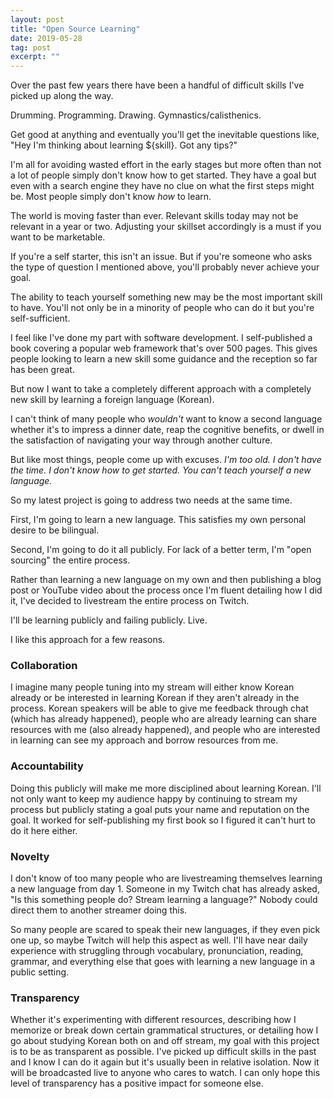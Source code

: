 ```yaml
---
layout: post
title: "Open Source Learning"
date: 2019-05-28
tag: post
excerpt: ""
---
```


Over the past few years there have been a handful of difficult skills I've picked up along the way.

Drumming. Programming. Drawing. Gymnastics/calisthenics.

Get good at anything and eventually you'll get the inevitable questions like, "Hey I'm thinking about learning ${skill}. Got any tips?"

I'm all for avoiding wasted effort in the early stages but more often than not a lot of people simply don't know how to get started. They have a goal but even with a search engine they have no clue on what the first steps might be. Most people simply don't know *how* to learn.

The world is moving faster than ever. Relevant skills today may not be relevant in a year or two. Adjusting your skillset accordingly is a must if you want to be marketable.

If you're a self starter, this isn't an issue. But if you're someone who asks the type of question I mentioned above, you'll probably never achieve your goal.

The ability to teach yourself something new may be the most important skill to have. You'll not only be in a minority of people who can do it but you're self-sufficient.

I feel like I've done my part with software development. I self-published a book covering a popular web framework that's over 500 pages. This gives people looking to learn a new skill some guidance and the reception so far has been great.

But now I want to take a completely different approach with a completely new skill by learning a foreign language (Korean).

I can't think of many people who *wouldn't* want to know a second language whether it's to impress a dinner date, reap the cognitive benefits, or dwell in the satisfaction of navigating your way through another culture.

But like most things, people come up with excuses. *I'm too old.* *I don't have the time.* *I don't know how to get started.* *You can't teach yourself a new language.*

So my latest project is going to address two needs at the same time.

First, I'm going to learn a new language. This satisfies my own personal desire to be bilingual.

Second, I'm going to do it all publicly. For lack of a better term, I'm "open sourcing" the entire process.

Rather than learning a new language on my own and then publishing a blog post or YouTube video about the process once I'm fluent detailing how I did it, I've decided to livestream the entire process on Twitch.

I'll be learning publicly and failing publicly. Live.

<!--It's not an easy pill to swallow. If I'm progressing slowly, it'll be obvious.-->

I like this approach for a few reasons.

### Collaboration

I imagine many people tuning into my stream will either know Korean already or be interested in learning Korean if they aren't already in the process. Korean speakers will be able to give me feedback through chat (which has already happened), people who are already learning can share resources with me (also already happened), and people who are interested in learning can see my approach and borrow resources from me.

### Accountability

Doing this publicly will make me more disciplined about learning Korean. I'll not only want to keep my audience happy by continuing to stream my process but publicly stating a goal puts your name and reputation on the goal. It worked for self-publishing my first book so I figured it can't hurt to do it here either.

### Novelty

I don't know of too many people who are livestreaming themselves learning a new language from day 1. Someone in my Twitch chat has already asked, "Is this something people do? Stream learning a language?" Nobody could direct them to another streamer doing this.

So many people are scared to speak their new languages, if they even pick one up, so maybe Twitch will help this aspect as well. I'll have near daily experience with struggling through vocabulary, pronunciation, reading, grammar, and everything else that goes with learning a new language in a public setting.

### Transparency

Whether it's experimenting with different resources, describing how I memorize or break down certain grammatical structures, or detailing how I go about studying Korean both on and off stream, my goal with this project is to be as transparent as possible. I've picked up difficult skills in the past and I know I can do it again but it's usually been in relative isolation. Now it will be broadcasted live to anyone who cares to watch. I can only hope this level of transparency has a positive impact for someone else.